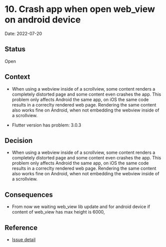 # 10. Crash app when open web_view on android device

Date: 2022-07-20

## Status

Open

## Context

- When using a webview inside of a scrollview,
some content renders a completely distorted page and some content even crashes the app.
This problem only affects Android the same app, on iOS the same code results in a correclty rendered web page.
Rendering the same content also works fine on Android, when not embedding the webview inside of a scrollview.

- Flutter version has problem: 3.0.3

## Decision

- When using a webview inside of a scrollview,
some content renders a completely distorted page and some content even crashes the app.
This problem only affects Android the same app, on iOS the same code results in a correclty rendered web page.
Rendering the same content also works fine on Android, when not embedding the webview inside of a scrollview.

## Consequences

- From now we waiting web_view lib update and for android device if content of web_view has max height is 6000,

## Reference

- [Issue detail](https://github.com/flutter/flutter/issues/104889)

